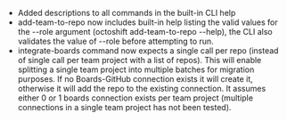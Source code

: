 - Added descriptions to all commands in the built-in CLI help
- add-team-to-repo now includes built-in help listing the valid values for the --role argument (octoshift add-team-to-repo --help), the CLI also validates the value of --role before attempting to run.
- integrate-boards command now expects a single call per repo (instead of single call per team project with a list of repos). This will enable splitting a single team project into multiple batches for migration purposes. If no Boards-GitHub connection exists it will create it, otherwise it will add the repo to the existing connection. It assumes either 0 or 1 boards connection exists per team project (multiple connections in a single team project has not been tested).